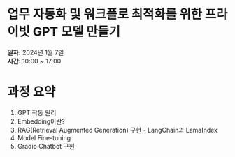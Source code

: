 # 업무 자동화 및 워크플로 최적화를 위한 프라이빗 GPT 모델 만들기

**일자:** 2024년 1월 7일  
**시간:** 10:00 ~ 17:00

# 과정 요약

1. GPT 작동 원리
2. Embedding이란?
3. RAG(Retrieval Augmented Generation) 구현 - LangChain과 LamaIndex
4. Model Fine-tuning
5. Gradio Chatbot 구현
